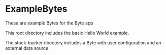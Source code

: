 ExampleBytes
============

These are example Bytes for the Byte app

This root directory includes the basic Hello World example.

The stock-tracker directory includes a Byte with user configuration and an external data source.



